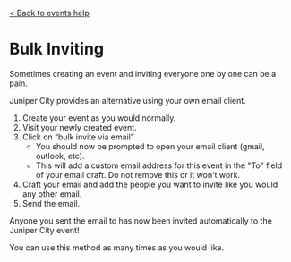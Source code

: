 [&lt; Back to events help](/help/events)

# Bulk Inviting

Sometimes creating an event and inviting everyone one by one can be a pain. 

Juniper City provides an alternative using your own email client.  

1. Create your event as you would normally.
2. Visit your newly created event.
3. Click on “bulk invite via email”
	* You should now be prompted to open your email client (gmail, outlook, etc).
	* This will add a custom email address for this event in the "To" field of your email draft. Do not remove this or it won't work.
4. Craft your email and add the people you want to invite like you would any other email. 
5. Send the email.

Anyone you sent the email to has now been invited automatically to the Juniper City event!

You can use this method as many times as you would like. 
